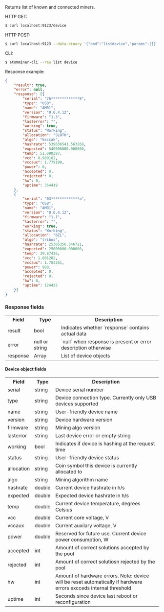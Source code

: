 Returns list of known and connected miners. 
 
HTTP GET:
```bash
$ curl localhost:9123/device
```
HTTP POST:
```bash
$ curl localhost:9123 --data-binary '{"cmd":"listdevice","params":[]}'
```
CLI:
```bash
$ atomminer-cli --raw list device
```

Response example:

```json
{
	"result": true,
	"error": null,
	"response": [{
		"serial": "76*************8",
		"type": "USB",
		"name": "AM01",
		"version": "0.0.4.12",
		"firmware": "1.3",
		"lasterror": "",
		"working": true,
		"status": "Working",
		"allocation": "SLOTH",
		"algo": "keccak",
		"hashrate": 539636541.563268,
		"expected": 540000000.000000,
		"temp": 51.090387,
		"vcc": 0.989182,
		"vccaux": 1.779190,
		"power": 0,
		"accepted": 0,
		"rejected": 0,
		"hw": 0,
		"uptime": 364419
	},
	{
		"serial": "03*************a",
		"type": "USB",
		"name": "AM01",
		"version": "0.0.4.12",
		"firmware": "1.1",
		"lasterror": "",
		"working": true,
		"status": "Working",
		"allocation": "BZL",
		"algo": "tribus",
		"hashrate": 25365356.346721,
		"expected": 25000000.000000,
		"temp": 39.87436,
		"vcc": 1.001282,
		"vccaux": 1.783261,
		"power": 900,
		"accepted": 0,
		"rejected": 0,
		"hw": 0,
		"uptime": 124425
	}]
}
```
### Response fields

<table>
	<tr>
		<th>Field</th>
		<th>Type</th>
		<th>Description</th>
	</tr>
	<tr>
		<td>result</td>
		<td>bool</td>
		<td>Indicates whether `response` contains actual data</td>
	</tr>
	<tr>
		<td>error</td>
		<td>null or string</td>
		<td>`null` when response is present or error description otherwise</td>
	</tr>
	<tr>
		<td>response</td>
		<td>Array</td>
		<td>List of device objects</td>
	</tr>
</table>

#### Device object fields

<table id="tbl1"	>
	<tr>
		<th>Field</th>
		<th>Type</th>
		<th>Description</th>
	</tr>
	<tr>
		<td>serial</td>
		<td>string</td>
		<td>Device serial number</td>
	</tr>
	<tr>
		<td>type</td>
		<td>string</td>
		<td>Device connection type. Currently only USB devices supported</td>
	</tr>
	<tr>
		<td>name</td>
		<td>string</td>
		<td>User-friendly device name</td>
	</tr>
	<tr>
		<td>version</td>
		<td>string</td>
		<td>Device hardware version</td>
	</tr>
	<tr>
		<td>firmware</td>
		<td>string</td>
		<td>Mining algo version</td>
	</tr>
	<tr>
		<td>lasterror</td>
		<td>string</td>
		<td>Last device error or empty string</td>
	</tr>
	<tr>
		<td>working</td>
		<td>bool</td>
		<td>Indicates if device is hashing at the request time</td>
	</tr>
	<tr>
		<td>status</td>
		<td>string</td>
		<td>User-friendly device status</td>
	</tr>
	<tr>
		<td>allocation</td>
		<td>string</td>
		<td>Coin symbol this device is currently allocated to</td>
	</tr>
	<tr>
		<td>algo</td>
		<td>string</td>
		<td>Mining algorithm name</td>
	</tr>
	<tr>
		<td>hashrate</td>
		<td>double</td>
		<td>Current device hashrate in h/s</td>
	</tr>
	<tr>
		<td>expected</td>
		<td>double</td>
		<td>Expected device hashrate in h/s</td>
	</tr>
	<tr>
		<td>temp</td>
		<td>double</td>
		<td>Current device temperature, degrees Celsius</td>
	</tr>
	<tr>
		<td>vcc</td>
		<td>double</td>
		<td>Current core voltage, V</td>
	</tr>
	<tr>
		<td>vccaux</td>
		<td>double</td>
		<td>Current auxilary voltage, V </td>
	</tr>
	<tr>
		<td>power</td>
		<td>double</td>
		<td>Reserved for future use. Current device power consumption, W</td>
	</tr>
	<tr>
		<td>accepted</td>
		<td>int</td>
		<td>Amount of correct solutions accepted by the pool</td>
	</tr>
	<tr>
		<td>rejected</td>
		<td>int</td>
		<td>Amount of correct solutiosn rejected by the pool</td>
	</tr>
	<tr>
		<td>hw</td>
		<td>int</td>
		<td>Amount of hardware errors. Note: device will be reset automatically if hardware errors excceds internal threshold</td>
	</tr>
	<tr>
		<td>uptime</td>
		<td>int</td>
		<td>Seconds since device last reboot or reconfiguration</td>
	</tr>
</table>